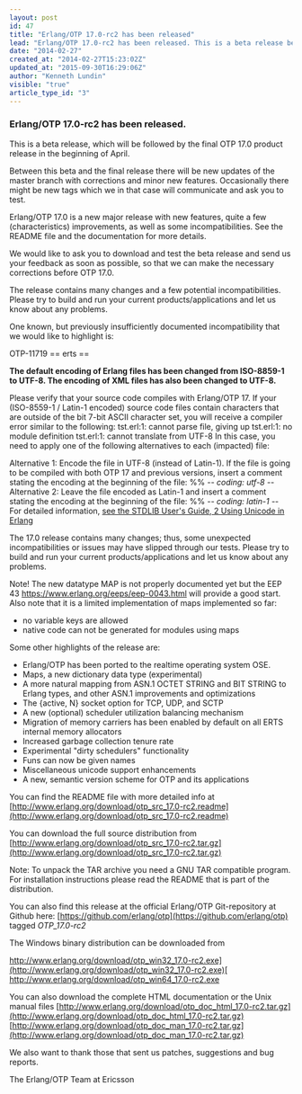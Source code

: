 ```yaml
---
layout: post
id: 47
title: "Erlang/OTP 17.0-rc2 has been released"
lead: "Erlang/OTP 17.0-rc2 has been released. This is a beta release before the 17.0 product release. "
date: "2014-02-27"
created_at: "2014-02-27T15:23:02Z"
updated_at: "2015-09-30T16:29:06Z"
author: "Kenneth Lundin"
visible: "true"
article_type_id: "3"
---
```


### Erlang/OTP 17.0-rc2 has been released.

 This is a beta release, which will be followed by the final OTP 17.0 product release in the beginning of April.

 Between this beta and the final release there will be new updates of the master branch with corrections and minor new features. Occasionally there might be new tags which we in that case will communicate and ask you to test.

 Erlang/OTP 17.0 is a new major release with new features, quite a few (characteristics) improvements, as well as some incompatibilities. See the README file and the documentation for more details.

 We would like to ask you to download and test the beta release and send us your feedback as soon as possible, so that we can make the necessary corrections before OTP 17.0.

 The release contains many changes and a few potential incompatibilities. Please try to build and run your current products/applications and let us know about any problems.

 One known, but previously insufficiently documented incompatibility that we would like to highlight is:

 OTP-11719 == erts == 

**The default encoding of Erlang files has been changed from ISO-8859-1 to UTF-8. The encoding of XML files has also been changed to UTF-8.**

 Please verify that your source code compiles with Erlang/OTP 17. If your (ISO-8559-1 / Latin-1 encoded) source code files contain characters that are outside of the bit 7-bit ASCII character set, you will receive a compiler error similar to the following:
tst.erl:1: cannot parse file, giving up tst.erl:1: no module definition tst.erl:1: cannot translate from UTF-8 
 In this case, you need to apply one of the following alternatives to each (impacted) file:

 Alternative 1: Encode the file in UTF-8 (instead of Latin-1). If the file is going to be compiled with both OTP 17 and previous versions, insert a comment stating the encoding at the beginning of the file:
 %% -*- coding: utf-8 -*- 
 Alternative 2: Leave the file encoded as Latin-1 and insert a comment stating the encoding at the beginning of the file:
 %% -*- coding: latin-1 -*- 
 For detailed information, [see the STDLIB User's Guide, 2 Using Unicode in Erlang](http://www.erlang.org/doc/apps/stdlib/unicode_usage.html)

 The 17.0 release contains many changes; thus, some unexpected incompatibilities or issues may have slipped through our tests. Please try to build and run your current products/applications and let us know about any problems.

 Note! The new datatype MAP is not properly documented yet but the EEP 43 https://www.erlang.org/eeps/eep-0043.html will provide a good start. Also note that it is a limited implementation of maps implemented so far:
* no variable keys are allowed
* native code can not be generated for modules using maps

 Some other highlights of the release are:
* Erlang/OTP has been ported to the realtime operating system OSE.
* Maps, a new dictionary data type (experimental)
* A more natural mapping from ASN.1 OCTET STRING and BIT STRING to Erlang types, and other ASN.1 improvements and optimizations
* The {active, N} socket option for TCP, UDP, and SCTP
* A new (optional) scheduler utilization balancing mechanism
* Migration of memory carriers has been enabled by default on all ERTS internal memory allocators
* Increased garbage collection tenure rate
* Experimental "dirty schedulers" functionality
* Funs can now be given names
* Miscellaneous unicode support enhancements
* A new, semantic version scheme for OTP and its applications

 You can find the README file with more detailed info at [http://www.erlang.org/download/otp_src_17.0-rc2.readme](http://www.erlang.org/download/otp_src_17.0-rc2.readme)

 You can download the full source distribution from [http://www.erlang.org/download/otp_src_17.0-rc2.tar.gz](http://www.erlang.org/download/otp_src_17.0-rc2.tar.gz)

 Note: To unpack the TAR archive you need a GNU TAR compatible program. For installation instructions please read the README that is part of the distribution.

 You can also find this release at the official Erlang/OTP Git-repository at Github here: [https://github.com/erlang/otp](https://github.com/erlang/otp) tagged *OTP_17.0-rc2*

 The Windows binary distribution can be downloaded from

[http://www.erlang.org/download/otp_win32_17.0-rc2.exe](http://www.erlang.org/download/otp_win32_17.0-rc2.exe)[
 http://www.erlang.org/download/otp_win64_17.0-rc2.exe ](http://www.erlang.org/download/otp_win64_17.0-rc2.exe)

 You can also download the complete HTML documentation or the Unix manual files [http://www.erlang.org/download/otp_doc_html_17.0-rc2.tar.gz](http://www.erlang.org/download/otp_doc_html_17.0-rc2.tar.gz)
[http://www.erlang.org/download/otp_doc_man_17.0-rc2.tar.gz](http://www.erlang.org/download/otp_doc_man_17.0-rc2.tar.gz)

 We also want to thank those that sent us patches, suggestions and bug reports.

 The Erlang/OTP Team at Ericsson
